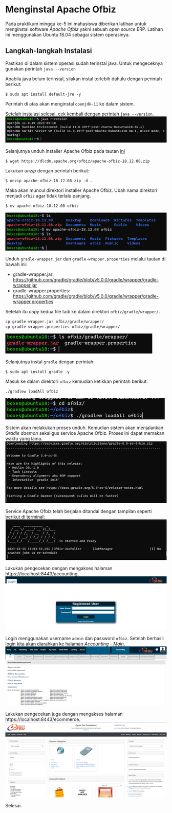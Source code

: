 # Menginstal Apache Ofbiz
Pada praktikum minggu ke-5 ini mahasiswa diberikan latihan untuk menginstal software *Apache Ofbiz* yakni sebuah *open source* ERP. Latihan ini menggunakan Ubuntu 18.04 sebagai sistem operasinya.  
  
## Langkah-langkah Instalasi
Pastikan di dalam sistem operasi sudah terinstal java. Untuk mengeceknya gunakan perintah `java --version`  
  
Apabila java belum terinstal, silakan instal terlebih dahulu dengan perintah berikut:  
```
$ sudo apt install default-jre -y
```
Perintah di atas akan menginstal `openjdk-11` ke dalam sistem.  
  
Setelah instalasi selesai, cek kembali dengan perintah `java --version`.  
![perintah java --version pada terminal](./01-java-version.png)  
  
Selanjutnya unduh installer Apache Ofbiz pada tautan [ini](https://dlcdn.apache.org/ofbiz/apache-ofbiz-18.12.08.zip)  
```
$ wget https://dlcdn.apache.org/ofbiz/apache-ofbiz-18.12.08.zip
```
  
Lakukan *unzip* dengan perintah berikut:  
```
$ unzip apache-ofbiz-18.12.08.zip -d .
```
  
Maka akan muncul direktori installer Apache Ofbiz. Ubah nama direktori menjadi `ofbiz` agar tidak terlalu panjang.  
```
$ mv apache-ofbiz-18.12.08 ofbiz
```
![perintah ls dan mv pada terminal](./02-rename-directory.png)  
  
Unduh `gradle-wrapper.jar` dan `gradle-wrapper.properties` melalui tautan di bawah ini:  
- gradle-wrapper.jar: https://github.com/gradle/gradle/blob/v5.0.0/gradle/wrapper/gradle-wrapper.jar
- gradle-wrapper.properties: https://github.com/gradle/gradle/blob/v5.0.0/gradle/wrapper/gradle-wrapper.properties  
  
Setelah itu *copy* kedua file tadi ke dalam direktori `ofbiz/gradle/wrapper/`.  
```
cp gradle-wrapper.jar ofbiz/gradle/wrapper/
cp gradle-wrapper.properties ofbiz/gradle/wrapper/
```
![isi direktori wrapper](./03-ls-gradle-wrapper.png)  
  
Selanjutnya instal `gradle` dengan perintah:  
```
$ sudo apt install gradle -y
```
  
Masuk ke dalam direktori `ofbiz` kemudian ketikkan perintah berikut:  
```
./gradlew loadAll ofbiz
```
![menjalankan perintah ./gradlew loadAll ofbiz](./04-gradlew-loadall.png)  
  
Sistem akan melakukan proses unduh. Kemudian sistem akan menjalankan *Gradle daemon* sekaligus service Apache Ofbiz. Proses ini dapat memakan waktu yang lama.  
![proses download dan starting gradle daemon](./05-starting-gradle-daemon.png)  
  
Service Apache Ofbiz telah berjalan ditandai dengan tampilan seperti berikut di terminal:  
![apache ofbiz started di terminal](./06-ofbiz-started.png)  
  
Lakukan pengecekan dengan mengakses halaman https://localhost:8443/accounting.  
![halaman login apache ofbiz accounting](./07-login-ofbiz.png)  
  
Login menggunakan username `admin` dan password `ofbiz`. Setelah berhasil login kita akan diarahkan ke halaman *Accounting* - *Main*.  
![halaman accounting - main](./08-accounting-main.png)  
  
Lakukan pengecekan juga dengan mengakses halaman https://localhost:8443/ecommerce.  
![halaman ecommerce](./09-ofbiz-ecommerce.png)  
  
Selesai.
